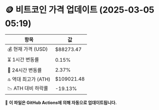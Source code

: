 # 🪙 비트코인 가격 업데이트 (2025-03-05 05:19)

| 항목                | 값 |
|--------------------|----------------|
| 💰 현재 가격 (USD) | $88273.47 |
| ⏳ 1시간 변동률    | 0.15% |
| 📆 24시간 변동률   | 2.37% |
| 🔝 역대 최고가 (ATH) | $109021.48 |
| 📉 ATH 대비 하락률 | -19.13% |

🔄 **이 파일은 GitHub Actions에 의해 자동으로 업데이트됩니다.**
